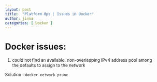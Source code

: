 ```yaml
---
layout: post
title:  "Platform Ops | Issues in Docker"
author: jinna
categories: [ Docker ]
---
```

# Docker issues:

1. could not find an available, non-overlapping IPv4 address pool among the defaults to assign to the network

Solution : `docker network prune`